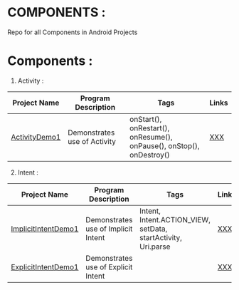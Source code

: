 # COMPONENTS :
Repo for all Components in Android Projects

# Components :


1) Activity : 

| Project Name | Program Description | Tags |Links|
|---|---|---|---|
| [ActivityDemo1](Activity/ActivityDemo1) | Demonstrates use of Activity | onStart(), onRestart(), onResume(), onPause(), onStop(), onDestroy() | [XXX]() |

2) Intent : 

| Project Name | Program Description | Tags |Links|
|---|---|---|---|
| [ImplicitIntentDemo1](Intent/Implicit/ImplicitDemo1) | Demonstrates use of Implicit Intent| Intent, Intent.ACTION_VIEW, setData, startActivity, Uri.parse| [XXX]() |
| [ExplicitIntentDemo1](Intent/Explicit/ExplicitDemo1) | Demonstrates use of Explicit Intent|  | [XXX]() |
